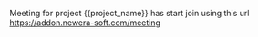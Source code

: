 Meeting for project {{project_name}} has start join using this url https://addon.newera-soft.com/meeting